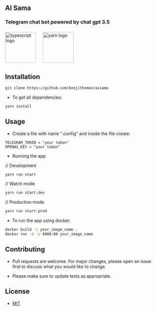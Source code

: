 ## AI Sama

### Telegram chat bot powered by chat gpt 3.5

###

<div align="left">
  <img src="https://cdn.jsdelivr.net/gh/devicons/devicon/icons/typescript/typescript-original.svg" height="100" alt="typescript logo"  />
  <img width="15" />
  <img src="https://cdn.jsdelivr.net/gh/devicons/devicon/icons/yarn/yarn-original.svg" height="100" alt="yarn logo"  />
</div>

###

## Installation

```sh
git clone https://github.com/kenjitheman/aisama
```

- To get all dependencies:

```sh
yarn install
```

## Usage

- Create a file with name ".config" and inside the file create:

```.env
TELEGRAM_TOKEN = "your token"
OPENAI_KEY = "your token"
```

- Running the app

// Development
```sh
yarn run start
```

// Watch mode
```sh
yarn run start:dev
```

// Production mode
```sh
yarn run start:prod
```

-  To run the app using docker:

```sh
docker build -t your_image_name .
docker run -d -p 8080:80 your_image_name
```

## Contributing

- Pull requests are welcome. For major changes, please open an issue first
to discuss what you would like to change.

- Please make sure to update tests as appropriate.

## License

- [MIT](./LICENSE)
